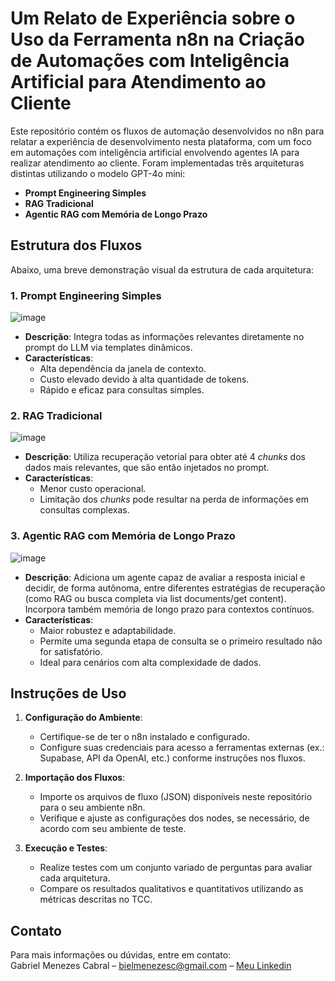 # Um Relato de Experiência sobre o Uso da Ferramenta n8n na Criação de Automações com Inteligência Artificial para Atendimento ao Cliente

Este repositório contém os fluxos de automação desenvolvidos no n8n para relatar a experiência de desenvolvimento nesta plataforma, com um foco em automações com inteligência artificial envolvendo agentes IA para realizar atendimento ao cliente. Foram implementadas três arquiteturas distintas utilizando o modelo GPT-4o mini:

- **Prompt Engineering Simples**
- **RAG Tradicional**
- **Agentic RAG com Memória de Longo Prazo**

## Estrutura dos Fluxos

Abaixo, uma breve demonstração visual da estrutura de cada arquitetura:

### 1. Prompt Engineering Simples

![image](https://github.com/user-attachments/assets/e6da6a94-f9b8-450e-a8f0-1c6da33381e6)


- **Descrição**: Integra todas as informações relevantes diretamente no prompt do LLM via templates dinâmicos.
- **Características**:  
  - Alta dependência da janela de contexto.  
  - Custo elevado devido à alta quantidade de tokens.
  - Rápido e eficaz para consultas simples.

### 2. RAG Tradicional

![image](https://github.com/user-attachments/assets/50a2a448-440e-4c46-8e4e-1caeee9b1795)

- **Descrição**: Utiliza recuperação vetorial para obter até 4 *chunks* dos dados mais relevantes, que são então injetados no prompt.
- **Características**:  
  - Menor custo operacional.  
  - Limitação dos *chunks* pode resultar na perda de informações em consultas complexas.

### 3. Agentic RAG com Memória de Longo Prazo

![image](https://github.com/user-attachments/assets/0d9f1cf3-9333-4978-aff6-d45380769d68)

- **Descrição**: Adiciona um agente capaz de avaliar a resposta inicial e decidir, de forma autônoma, entre diferentes estratégias de recuperação (como RAG ou busca completa via list documents/get content). Incorpora também memória de longo prazo para contextos contínuos.
- **Características**:  
  - Maior robustez e adaptabilidade.  
  - Permite uma segunda etapa de consulta se o primeiro resultado não for satisfatório.
  - Ideal para cenários com alta complexidade de dados.

## Instruções de Uso

1. **Configuração do Ambiente**:  
   - Certifique-se de ter o n8n instalado e configurado.
   - Configure suas credenciais para acesso a ferramentas externas (ex.: Supabase, API da OpenAI, etc.) conforme instruções nos fluxos.

2. **Importação dos Fluxos**:  
   - Importe os arquivos de fluxo (JSON) disponíveis neste repositório para o seu ambiente n8n.
   - Verifique e ajuste as configurações dos nodes, se necessário, de acordo com seu ambiente de teste.

3. **Execução e Testes**:  
   - Realize testes com um conjunto variado de perguntas para avaliar cada arquitetura.
   - Compare os resultados qualitativos e quantitativos utilizando as métricas descritas no TCC.

## Contato

Para mais informações ou dúvidas, entre em contato:  
Gabriel Menezes Cabral – bielmenezesc@gmail.com – [Meu Linkedin](https://www.linkedin.com/in/gabrielmenezesc/)
